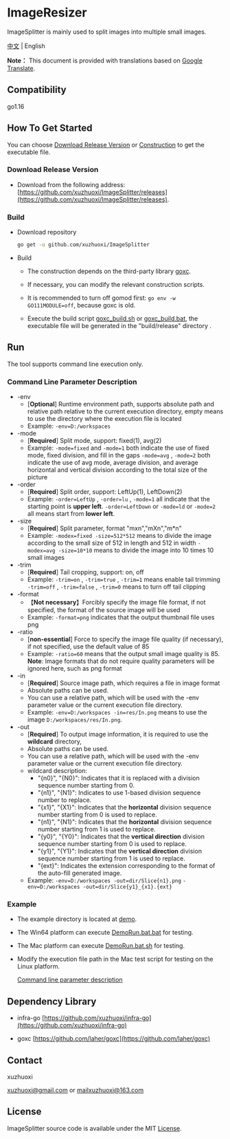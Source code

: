 # ImageResizer

ImageSplitter is mainly used to split images into multiple small images.

[中文](/README.md) | English

**Note：** This document is provided with translations based on [Google Translate](https://translate.google.cn/).

## <span id="p1">Compatibility
go1.16

## <span id="p2">How To Get Started

You can choose [Download Release Version](#p2.1) or [Construction](#p2.2) to get the executable file.

### <span id="p2.1">Download Release Version

- Download from the following address: [https://github.com/xuzhuoxi/ImageSplitter/releases](https://github.com/xuzhuoxi/ImageSplitter/releases).

### <span id="p2.2">Build

- Download repository

	```sh
	go get -u github.com/xuzhuoxi/ImageSplitter
	```

- Build

  + The construction depends on the third-party library [goxc](https://github.com/laher/goxc).

  + If necessary, you can modify the relevant construction scripts.

  + It is recommended to turn off gomod first: `go env -w GO111MODULE=off`, because goxc is old.

  + Execute the build script [goxc_build.sh](/build/goxc_build.sh) or [goxc_build.bat](/build/goxc_build.bat), the executable file will be generated in the "build/release" directory .

## <span id="p3">Run

The tool supports command line execution only.

### <span id="p3.1">Command Line Parameter Description

  - -env
    + [**Optional**] Runtime environment path, supports absolute path and relative path relative to the current execution directory, empty means to use the directory where the execution file is located
    + Example:
      `-env=D:/workspaces`
  - -mode
    + [**Required**] Split mode, support: fixed(1), avg(2)
    + Example:
      `-mode=fixed` and `-mode=1` both indicate the use of fixed mode, fixed division, and fill in the gaps
      `-mode=avg` , `-mode=2` both indicate the use of avg mode, average division, and average horizontal and vertical division according to the total size of the picture
  - -order
    + [**Required**] Split order, support: LeftUp(1), LeftDown(2)
    + Example:
      `-order=LeftUp` , `-order=lu` , `-mode=1` all indicate that the starting point is **upper left**.
      `-order=LeftDown` or `-mode=ld` or `-mode=2` all means start from **lower left**.
  - -size
    + [**Required**] Split parameter, format "mxn","mXn","m*n"
    + Example:
      `-modex=fixed -size=512*512` means to divide the image according to the small size of 512 in length and 512 in width
      `-modex=avg -size=10*10` means to divide the image into 10 times 10 small images
  - -trim
    + [**Required**] Tail cropping, support: on, off
    + Example:
      `-trim=on` , `-trim=true` , `-trim=1` means enable tail trimming
      `-trim=off` , `-trim=false` , `-trim=0` means to turn off tail clipping
  - -format
    + 【**Not necessary**】Forcibly specify the image file format, if not specified, the format of the source image will be used
    + Example:
      `-format=png` indicates that the output thumbnail file uses png
  - -ratio
    + [**non-essential**] Force to specify the image file quality (if necessary), if not specified, use the default value of 85
    + Example:
      `-ratio=60` means that the output small image quality is 85.
      **Note**: Image formats that do not require quality parameters will be ignored here, such as png format
  - -in
    + [**Required**] Source image path, which requires a file in image format
    + Absolute paths can be used.
    + You can use a relative path, which will be used with the -env parameter value or the current execution file directory.
    + Example:
      `-env=D:/workspaces -in=res/In.png` means to use the image `D:/workspaces/res/In.png`.
  - -out
    + [**Required**] To output image information, it is required to use the **wildcard** directory,
    + Absolute paths can be used.
    + You can use a relative path, which will be used with the -env parameter value or the current execution file directory.
    + wildcard description:
      - "{n0}", "{N0}": Indicates that it is replaced with a division sequence number starting from 0.
      - "{n1}", "{N1}": Indicates to use 1-based division sequence number to replace.
      - "{x1}", "{X1}": Indicates that the **horizontal** division sequence number starting from 0 is used to replace.
      - "{n1}", "{N1}": Indicates that the **horizontal** division sequence number starting from 1 is used to replace.
      - "{y0}", "{Y0}": Indicates that the **vertical direction** division sequence number starting from 0 is used to replace.
      - "{y1}", "{Y1}": Indicates that the **vertical direction** division sequence number starting from 1 is used to replace.
      - "{ext}": Indicates the extension corresponding to the format of the auto-fill generated image.
    + Example:
      `-env=D:/workspaces -out=dir/Slice{n1}.png`
      `-env=D:/workspaces -out=dir/Slice{y1}_{x1}.{ext}`

### <span id="p3.3">Example

- The example directory is located at [demo](/demo).

- The Win64 platform can execute [DemoRun.bat.bat](/demo/DemoRun.bat.bat) for testing.

- The Mac platform can execute [DemoRun.bat.sh](/demo/DemoRun.bat.sh) for testing.

- Modify the execution file path in the Mac test script for testing on the Linux platform.

  [Command line parameter description](#p3.1)

## <span id="p4">Dependency Library

- infra-go [https://github.com/xuzhuoxi/infra-go](https://github.com/xuzhuoxi/infra-go)

- goxc [https://github.com/laher/goxc](https://github.com/laher/goxc) 

## <span id="p5">Contact

xuzhuoxi 

<xuzhuoxi@gmail.com> or <mailxuzhuoxi@163.com>

## <span id="p6">License

ImageSplitter source code is available under the MIT [License](/LICENSE).